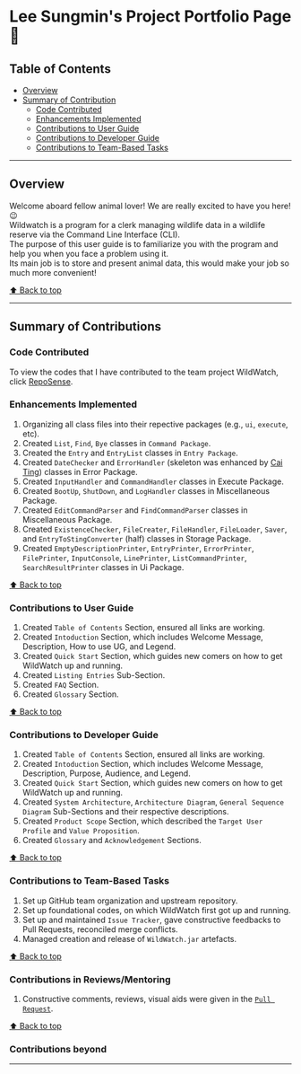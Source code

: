 # Lee Sungmin's Project Portfolio Page 🦈
  
## Table of Contents  
- [Overview](#overview)  
- [Summary of Contribution](#summary-of-contributions)  
    - [Code Contributed](#code-contributed)  
    - [Enhancements Implemented](#enhancements-implemented)  
    - [Contributions to User Guide](#contributions-to-user-guide)  
    - [Contributions to Developer Guide](#contributions-to-developer-guide)
    - [Contributions to Team-Based Tasks](#contributions-to-team-based-tasks)  
  
--------------------------------------------------------------------------------------------------------------------------------------  
  
## Overview  
Welcome aboard fellow animal lover! We are really excited to have you here! 😉  
Wildwatch is a program for a clerk managing wildlife data in a wildlife reserve via the Command Line Interface (CLI).  
The purpose of this user guide is to familiarize you with the program and help you when you face a problem using it.  
Its main job is to store and present animal data, this would make your job so much more convenient!  

[⬆ Back to top](#table-of-contents)  
  
--------------------------------------------------------------------------------------------------------------------------------------  

## Summary of Contributions  

### Code Contributed
To view the codes that I have contributed to the team project WildWatch, click [RepoSense](https://nus-cs2113-ay2324s1.github.io/tp-dashboard/?search=woodenclock&breakdown=true).  
  
### Enhancements Implemented  
1. Organizing all class files into their repective packages (e.g., `ui`, `execute`, etc).  
2. Created `List`, `Find`, `Bye` classes in `Command Package`.  
3. Created the `Entry` and `EntryList` classes in `Entry Package`.  
4. Created `DateChecker` and `ErrorHandler` (skeleton was enhanced by [Cai Ting](https://ay2324s1-cs2113t-w11-2.github.io/tp/team/lctxct.html)) classes in Error Package.  
5. Created `InputHandler` and `CommandHandler` classes in Execute Package.  
6. Created `BootUp`, `ShutDown`, and `LogHandler` classes in Miscellaneous Package.  
7. Created `EditCommandParser` and `FindCommandParser` classes in Miscellaneous Package.  
8. Created `ExistenceChecker`, `FileCreater`, `FileHandler`, `FileLoader`, `Saver`, and `EntryToStingConverter` (half) classes in Storage Package.  
9. Created `EmptyDescriptionPrinter`, `EntryPrinter`, `ErrorPrinter`, `FilePrinter`, `InputConsole`, `LinePrinter`, `ListCommandPrinter`, `SearchResultPrinter` classes in Ui Package.
  
[⬆ Back to top](#table-of-contents)  
  
  
### Contributions to User Guide  
1. Created `Table of Contents` Section, ensured all links are working.  
2. Created `Intoduction` Section, which includes Welcome Message, Description, How to use UG, and Legend.  
3. Created `Quick Start` Section, which guides new comers on how to get WildWatch up and running.  
4. Created `Listing Entries` Sub-Section.  
5. Created `FAQ` Section.  
6. Created `Glossary` Section.  
  
[⬆ Back to top](#table-of-contents)  
  
  
### Contributions to Developer Guide  
1. Created `Table of Contents` Section, ensured all links are working.  
2. Created `Intoduction` Section, which includes Welcome Message, Description, Purpose, Audience, and Legend.  
3. Created `Quick Start` Section, which guides new comers on how to get WildWatch up and running.  
4. Created `System Architecture`, `Architecture Diagram`, `General Sequence Diagram` Sub-Sections and their respective descriptions.  
5. Created `Product Scope` Section, which described the `Target User Profile` and `Value Proposition`.
6. Created `Glossary` and `Acknowledgement` Sections.
   
[⬆ Back to top](#table-of-contents)  
  
  
### Contributions to Team-Based Tasks  
1. Set up GitHub team organization and upstream repository.  
2. Set up foundational codes, on which WildWatch first got up and running.
3. Set up and maintained `Issue Tracker`, gave constructive feedbacks to Pull Requests, reconciled merge conflicts.
4. Managed creation and release of `WildWatch.jar` artefacts.  
  
[⬆ Back to top](#table-of-contents)  
  
  
### Contributions in Reviews/Mentoring  
1. Constructive comments, reviews, visual aids were given in the [`Pull Request`](https://github.com/AY2324S1-CS2113T-W11-2/tp/pulls?page=3&q=is%3Apr+is%3Aclosed).

   
[⬆ Back to top](#table-of-contents)  
  

### Contributions beyond  
--------------------------------------------------------------------------------------------------------------------------------------  
